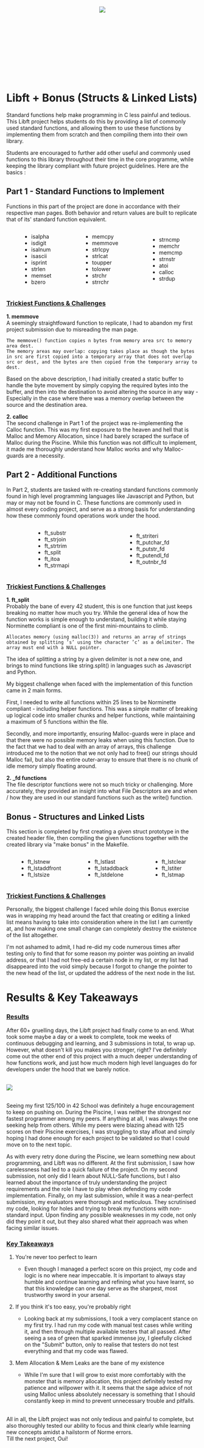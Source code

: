 <div style="height: 350px; display: flex; align-items: center; justify-content: center;">
    <img src="./Assets/Libft_Banner.jpg" alt-text="Libft_Banner" />
</div>

# Libft + Bonus (Structs & Linked Lists)
Standard functions help make programming in C less painful and tedious. This Libft project helps students do this by providing a list of commonly used standard functions, and allowing them to use these functions by implementing them from scratch and then compiling them into their own library.

Students are encouraged to further add other useful and commonly used functions to this library throughout their time in the core programme, while keeping the library compliant with future project guidelines. Here are the basics : 

## Part 1 - Standard Functions to Implement
Functions in this part of the project are done in accordance with their respective man pages. Both behavior and return values are built to replicate that of its' standard function equivalent. 

<div style="display: flex; justify-content: space-around; align-items: center;">
    <ul>
        <li>isalpha</li>
        <li>isdigit</li>
        <li>isalnum</li>
        <li>isascii</li>
        <li>isprint</li>
        <li>strlen</li>
        <li>memset</li>
        <li>bzero</li>
    </ul>
    <ul>
        <li>memcpy</li>
        <li>memmove</li>
        <li>strlcpy</li>
        <li>strlcat</li>
        <li>toupper</li>
        <li>tolower</li>
        <li>strchr</li>
        <li>strrchr</li>
    </ul>
    <ul>
        <li>strncmp</li>
        <li>memchr</li>
        <li>memcmp</li>
        <li>strnstr</li>
        <li>atoi</li>
        <li>calloc</li>
        <li>strdup</li>
    </ul>
</div>

### <u>Trickiest Functions & Challenges</u>
**1. memmove** <br />
A seemingly straightfoward function to replicate, I had to abandon my first project submission due to misreading the man page. 

    The memmove() function copies n bytes from memory area src to memory area dest. 
    The memory areas may overlap: copying takes place as though the bytes in src are first copied into a temporary array that does not overlap src or dest, and the bytes are then copied from the temporary array to dest.

Based on the above description, I had initially created a static buffer to handle the byte movement by simply copying the required bytes into the buffer, and then into the destination to avoid altering the source in any way - Especially in the case where there was a memory overlap between the source and the destination area. 

**2. calloc** <br />
The second challenge in Part 1 of the project was re-implementing the Calloc function. This was my first exposure to the heaven and hell that is Malloc and Memory Allocation, since I had barely scraped the surface of Malloc during the Piscine. While this function was not difficult to implement, it made me thoroughly understand how Malloc works and why Malloc-guards are a necessity.

## Part 2 - Additional Functions
In Part 2, students are tasked with re-creating standard functions commonly found in high level programming languages like Javascript and Python, but may or may not be found in C. These functions are commonly used in almost every coding project, and serve as a strong basis for understanding how these commonly found operations work under the hood. 

<div style="display: flex; justify-content: space-around; align-items: center;">
    <ul>
        <li>ft_substr</li>
        <li>ft_strjoin</li>
        <li>ft_strtrim</li>
        <li>ft_split</li>
        <li>ft_itoa</li>
        <li>ft_strmapi</li>
    </ul>
    <ul>
        <li>ft_striteri</li>
        <li>ft_putchar_fd</li>
        <li>ft_putstr_fd</li>
        <li>ft_putendl_fd</li>
        <li>ft_outnbr_fd</li>
    </ul>
</div>

### <u>Trickiest Functions & Challenges</u>
**1. ft_split** <br />
Probably the bane of every 42 student, this is one function that just keeps breaking no matter how much you try. While the general idea of how the function works is simple enough to understand, building it while staying Norminette compliant is one of the first mini-mountains to climb. 

    Allocates memory (using malloc(3)) and returns an array of strings obtained by splitting ’s’ using the character ’c’ as a delimiter. The array must end with a NULL pointer.

The idea of splitting a string by a given delimiter is not a new one, and brings to mind functions like string.split() in languages such as Javascript and Python. 

My biggest challenge when faced with the implementation of this function came in 2 main forms. 

First, I needed to write all functions within 25 lines to be Norminette compliant - including helper functions. This was a simple matter of breaking up logical code into smaller chunks and helper functions, while maintaining a maximum of 5 functions within the file. 

Secondly, and more importantly, ensuring Malloc-guards were in place and that there were no possible memory leaks when using this function. Due to the fact that we had to deal with an array of arrays, this challenge introduced me to the notion that we not only had to free() our strings should Malloc fail, but also the entire outer-array to ensure that there is no chunk of idle memory simply floating around.

**2. _fd functions** <br />
The file descriptor functions were not so much tricky or challenging. More accurately, they provided an insight into what File Descriptors are and when / how they are used in our standard functions such as the write() function.

## Bonus - Structures and Linked Lists
This section is completed by first creating a given struct prototype in the created header file, then compiling the given functions together with the created library via "make bonus" in the Makefile. 

<div style="display: flex; justify-content: space-around; align-items: center;">
    <ul>
        <li>ft_lstnew</li>
        <li>ft_lstaddfront</li>
        <li>ft_lstsize</li>
    </ul>
    <ul>
        <li>ft_lstlast</li>
        <li>ft_lstaddback</li>
        <li>ft_lstdelone</li>
    </ul>
    <ul>
        <li>ft_lstclear</li>
        <li>ft_lstiter</li>
        <li>ft_lstmap</li>
    </ul>
</div>

### <u>Trickiest Functions & Challenges</u>
Personally, the biggest challenge I faced while doing this Bonus exercise was in wrapping my head around the fact that creating or editing a linked list means having to take into consideration where in the list I am currently at, and how making one small change can completely destroy the existence of the list altogether. 

I'm not ashamed to admit, I had re-did my code numerous times after testing only to find that for some reason my pointer was pointing an invalid address, or that I had not free-ed a certain node in my list, or my list had disappeared into the void simply because I forgot to change the pointer to the new head of the list, or updated the address of the next node in the list.

# Results & Key Takeaways
### <u>Results</u>
After 60+ gruelling days, the Libft project had finally come to an end. What took some maybe a day or a week to complete, took me weeks of continuous debugging and learning, and 3 submissions in total, to wrap up. However, what doesn't kill you makes you stronger, right? I've definitely come out the other end of this project with a much deeper understanding of how functions work, and just how much modern high level languages do for developers under the hood that we barely notice. 

<br />
<div>
    <img src="./Assets/libft_results.png" alt-text="libft_results" />
</div>
<br />

Seeing my first 125/100 in 42 School was definitely a huge encouragement to keep on pushing on. During the Piscine, I was neither the strongest nor fastest programmer among my peers. If anything at all, I was always the one seeking help from others. While my peers were blazing ahead with 125 scores on their Piscine exercises, I was struggling to stay afloat and simply hoping I had done enough for each project to be validated so that I could move on to the next topic. 

As with every retry done during the Piscine, we learn something new about programming, and Libft was no different. At the first submission, I saw how carelessness had led to a quick failure of the project. On my second submission, not only did I learn about NULL-Safe functions, but I also learned about the importance of truly understanding the project requirements and the role I have to play when defending my code implementation. Finally, on my last submission, while it was a near-perfect submission, my evaluators were thorough and meticulous. They scrutinised my code, looking for holes and trying to break my functions with non-standard input. Upon finding any possible weaknesses in my code, not only did they point it out, but they also shared what their approach was when facing similar issues. 

### <u>Key Takeaways</u>
1. You're never too perfect to learn <br />
    - Even though I managed a perfect score on this project, my code and logic is no where near impeccable. It is important to always stay humble and continue learning and refining what you have learnt, so that this knowledge can one day serve as the sharpest, most trustworthy sword in your arsenal. 

2. If you think it's too easy, you're probably right <br />
   - Looking back at my submissions, I took a very complacent stance on my first try. I had run my code with manual test cases while writing it, and then through multiple available testers that all passed. After seeing a sea of green that sparked immense joy, I gleefully clicked on the "Submit" button, only to realise that testers do not test everything and that my code was flawed. 

3. Mem Allocation & Mem Leaks are the bane of my existence <br />
    - While I'm sure that I will grow to exist more comfortably with the monster that is memory allocation, this project definitely tested my patience and willpower with it. It seems that the sage advice of not using Malloc unless absolutely necessary is something that I should constantly keep in mind to prevent unnecessary trouble and pitfalls. 

<br />
All in all, the Libft project was not only tedious and painful to complete, but also thoroughly tested our ability to focus and think clearly while learning new concepts amidst a hailstorm of Norme errors. 

<br />
Till the next project, Oui! 